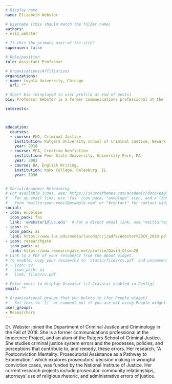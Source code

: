 ```yaml
---
# Display name
name: Elizabeth Webster

# Username (this should match the folder name)
authors:
- eliz_webster

# Is this the primary user of the site?
superuser: false

# Role/position
role: Assistant Professor

# Organizations/Affiliations
organizations:
- name: Loyola University, Chicago
  url: ""

# Short bio (displayed in user profile at end of posts)
bio: Professor Webster is a former communications professional at the Innocence Project, and an alum of the Rutgers School of Criminal Justice. She studies criminal justice system errors and the processes, policies, and perceptions that contribute to, and remedy, these errors.

interests:



education:
  courses:
  - course: PhD, Criminal Justice
    institution: Rutgers University School of Criminal Justice, Newark, NJ
    year: 2018
  - course: MFA, Creative Nonfiction
    institution: Penn State University, University Park, PA  
    year: 2003
  - course: BA, English Writing,
    institution: Knox College, Galesburg, IL
    year: 1996


# Social/Academic Networking
# For available icons, see: https://sourcethemes.com/academic/docs/page-builder/#icons
#   For an email link, use "fas" icon pack, "envelope" icon, and a link in the
#   form "mailto:your-email@example.com" or "#contact" for contact widget.
social:
- icon: envelope
  icon_pack: fas
  link: 'ewebster1@luc.edu'  # For a direct email link, use "mailto:test@example.org".
- icon: cv
  icon_pack: ai
  link: https://www.luc.edu/media/lucedu/ccj/pdfs/Webster%20CV_2019.pdf
- icon: researchgate
  icon_pack: ai
  link: https://www.researchgate.net/profile/David_Olson28
# Link to a PDF of your resume/CV from the About widget.
# To enable, copy your resume/CV to `static/files/cv.pdf` and uncomment the lines below.
# - icon: cv
#   icon_pack: ai
#   link: files/cv.pdf

# Enter email to display Gravatar (if Gravatar enabled in Config)
email: ""

# Organizational groups that you belong to (for People widget)
#   Set this to `[]` or comment out if you are not using People widget.
user_groups:
- Researchers
---
```


Dr. Webster joined the Department of Criminal Justice and Criminology in the Fall of 2018. She is a former communications professional at the Innocence Project, and an alum of the Rutgers School of Criminal Justice. She studies criminal justice system errors and the processes, policies, and perceptions that contribute to, and remedy, these errors. Her research, “A Postconviction Mentality: Prosecutorial Assistance as a Pathway to Exoneration,” which explores prosecutors’ decision making in wrongful conviction cases, was funded by the National Institute of Justice. Her current research projects include prosecutor-community relationships, attorneys’ use of religious rhetoric, and administrative errors of justice.